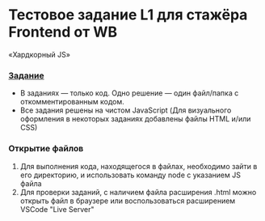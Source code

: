 # Тестовое задание L1 для стажёра Frontend от WB
 «Хардкорный JS»

### [Задание](https://docs.google.com/document/d/1-j2WrxDHfFHcSJvQYE5swmvNMACqe4YSuf1T0B7bqYI/edit#heading=h.62hsc9t7ocbc)
- В заданиях — только код. Одно решение — один файл/папка с откомментированным кодом.
- Все задания решены на чистом JavaScript (Для визуального оформления в некоторых заданиях добавлены файлы HTML и/или CSS)

### Открытие файлов
  1. Для выполнения кода, находящегося в файлах, необходимо зайти в его директорию, и использовать команду node с указанием JS файла
  2. Для проверки заданий, с наличием файла расширения .html можно открыть файл в браузере или воспользоваться расширением VSCode "Live Server"

